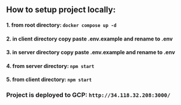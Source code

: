 ## How to setup project locally:

#### 1. from root directory: `docker compose up -d`

#### 2. in client directory copy paste .env.example and rename to .env

#### 3. in server directory copy paste .env.example and rename to .env

#### 4. from server directory: `npm start`

#### 5. from client directory: `npm start`

### Project is deployed to GCP: `http://34.118.32.208:3000/`
